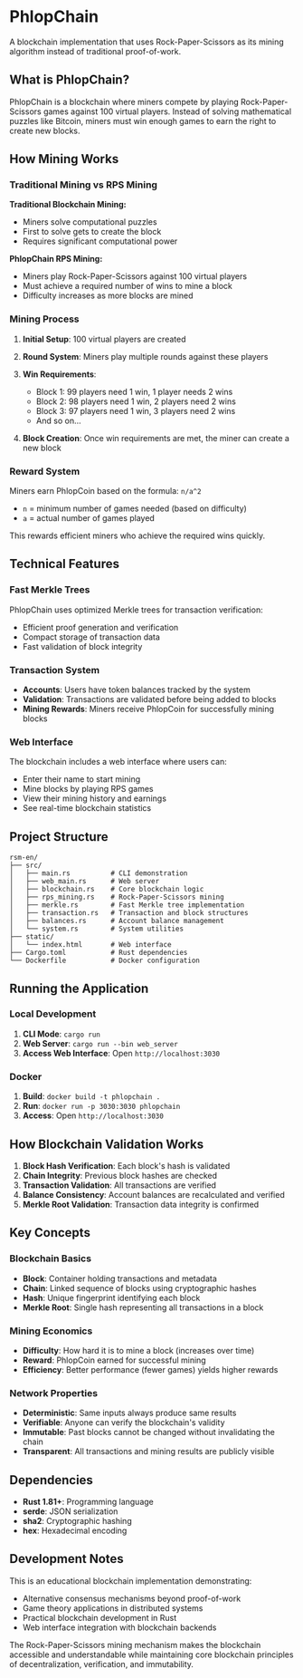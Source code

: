 # PhlopChain

A blockchain implementation that uses Rock-Paper-Scissors as its mining algorithm instead of traditional proof-of-work.

## What is PhlopChain?

PhlopChain is a blockchain where miners compete by playing Rock-Paper-Scissors games against 100 virtual players. Instead of solving mathematical puzzles like Bitcoin, miners must win enough games to earn the right to create new blocks.

## How Mining Works

### Traditional Mining vs RPS Mining

**Traditional Blockchain Mining:**
- Miners solve computational puzzles
- First to solve gets to create the block
- Requires significant computational power

**PhlopChain RPS Mining:**
- Miners play Rock-Paper-Scissors against 100 virtual players
- Must achieve a required number of wins to mine a block
- Difficulty increases as more blocks are mined

### Mining Process

1. **Initial Setup**: 100 virtual players are created
2. **Round System**: Miners play multiple rounds against these players
3. **Win Requirements**: 
   - Block 1: 99 players need 1 win, 1 player needs 2 wins
   - Block 2: 98 players need 1 win, 2 players need 2 wins
   - Block 3: 97 players need 1 win, 3 players need 2 wins
   - And so on...

4. **Block Creation**: Once win requirements are met, the miner can create a new block

### Reward System

Miners earn PhlopCoin based on the formula: `n/a^2`

- `n` = minimum number of games needed (based on difficulty)
- `a` = actual number of games played

This rewards efficient miners who achieve the required wins quickly.

## Technical Features

### Fast Merkle Trees

PhlopChain uses optimized Merkle trees for transaction verification:
- Efficient proof generation and verification
- Compact storage of transaction data
- Fast validation of block integrity

### Transaction System

- **Accounts**: Users have token balances tracked by the system
- **Validation**: Transactions are validated before being added to blocks
- **Mining Rewards**: Miners receive PhlopCoin for successfully mining blocks

### Web Interface

The blockchain includes a web interface where users can:
- Enter their name to start mining
- Mine blocks by playing RPS games
- View their mining history and earnings
- See real-time blockchain statistics

## Project Structure

```
rsm-en/
├── src/
│   ├── main.rs          # CLI demonstration
│   ├── web_main.rs      # Web server
│   ├── blockchain.rs    # Core blockchain logic
│   ├── rps_mining.rs    # Rock-Paper-Scissors mining
│   ├── merkle.rs        # Fast Merkle tree implementation
│   ├── transaction.rs   # Transaction and block structures
│   ├── balances.rs      # Account balance management
│   └── system.rs        # System utilities
├── static/
│   └── index.html       # Web interface
├── Cargo.toml           # Rust dependencies
└── Dockerfile           # Docker configuration
```

## Running the Application

### Local Development

1. **CLI Mode**: `cargo run`
2. **Web Server**: `cargo run --bin web_server`
3. **Access Web Interface**: Open `http://localhost:3030`

### Docker

1. **Build**: `docker build -t phlopchain .`
2. **Run**: `docker run -p 3030:3030 phlopchain`
3. **Access**: Open `http://localhost:3030`

## How Blockchain Validation Works

1. **Block Hash Verification**: Each block's hash is validated
2. **Chain Integrity**: Previous block hashes are checked
3. **Transaction Validation**: All transactions are verified
4. **Balance Consistency**: Account balances are recalculated and verified
5. **Merkle Root Validation**: Transaction data integrity is confirmed

## Key Concepts

### Blockchain Basics

- **Block**: Container holding transactions and metadata
- **Chain**: Linked sequence of blocks using cryptographic hashes
- **Hash**: Unique fingerprint identifying each block
- **Merkle Root**: Single hash representing all transactions in a block

### Mining Economics

- **Difficulty**: How hard it is to mine a block (increases over time)
- **Reward**: PhlopCoin earned for successful mining
- **Efficiency**: Better performance (fewer games) yields higher rewards

### Network Properties

- **Deterministic**: Same inputs always produce same results
- **Verifiable**: Anyone can verify the blockchain's validity
- **Immutable**: Past blocks cannot be changed without invalidating the chain
- **Transparent**: All transactions and mining results are publicly visible

## Dependencies

- **Rust 1.81+**: Programming language
- **serde**: JSON serialization
- **sha2**: Cryptographic hashing
- **hex**: Hexadecimal encoding

## Development Notes

This is an educational blockchain implementation demonstrating:
- Alternative consensus mechanisms beyond proof-of-work
- Game theory applications in distributed systems
- Practical blockchain development in Rust
- Web interface integration with blockchain backends

The Rock-Paper-Scissors mining mechanism makes the blockchain accessible and understandable while maintaining core blockchain principles of decentralization, verification, and immutability.
